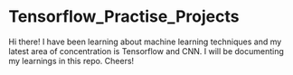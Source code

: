 # Tensorflow_Practise_Projects
Hi there! I have been learning about machine learning techniques and my latest area of concentration is Tensorflow and CNN. I will be documenting my learnings in this repo. Cheers!
